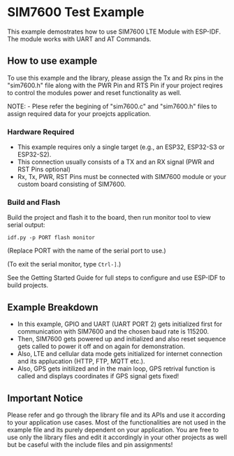 # SIM7600 Test Example

This example demostrates how to use SIM7600 LTE Module with ESP-IDF. The module works with UART and AT Commands.

## How to use example

To use this example and the library, please assign the Tx and Rx pins in the "sim7600.h" file along with the PWR Pin and RTS Pin 
if your project reqires to control the modules power and reset functionality as well.

NOTE:
	- Plese refer the begining of "sim7600.c" and "sim7600.h" files to assign required data for your proejcts application.

### Hardware Required

- This example requires only a single target (e.g., an ESP32, ESP32-S3 or ESP32-S2).
- This connection usually consists of a TX and an RX signal (PWR and RST Pins optional)
- Rx, Tx, PWR, RST Pins must be connected with SIM7600 module or your custom board consisting of SIM7600.


### Build and Flash

Build the project and flash it to the board, then run monitor tool to view serial output:

```
idf.py -p PORT flash monitor
```

(Replace PORT with the name of the serial port to use.)

(To exit the serial monitor, type ``Ctrl-]``.)

See the Getting Started Guide for full steps to configure and use ESP-IDF to build projects.


## Example Breakdown

- In this example, GPIO and UART (UART PORT 2) gets initialized first for communication with SIM7600 and the chosen baud rate is 115200.
- Then, SIM7600 gets powered up and initialized and also reset sequence gets called to power it off and on again for demonstration.
- Also, LTE and cellular data mode gets initialized for internet connection and its applucation (HTTP, FTP, MQTT etc.).
- Also, GPS gets initilized and in the main loop, GPS retrival function is called and displays coordinates if GPS signal gets fixed!


## Important Notice

Please refer and go through the library file and its APIs and use it according to your application use cases. Most of the functionalities are 
not used in the example file and its purely dependent on your application. You are free to use only the library files and edit it accordingly 
in your other projects as well but be caseful with the include files and pin assignments!
